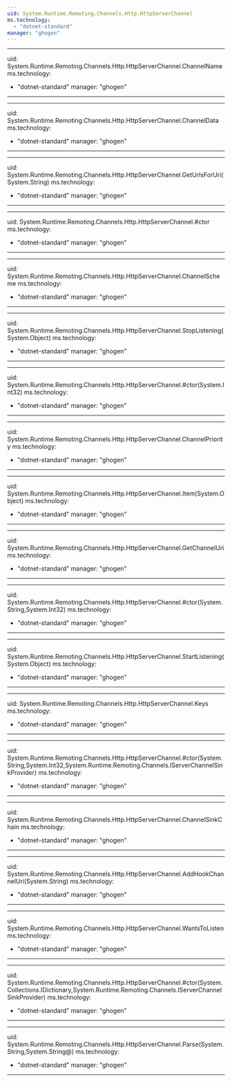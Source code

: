 ```yaml
---
uid: System.Runtime.Remoting.Channels.Http.HttpServerChannel
ms.technology: 
  - "dotnet-standard"
manager: "ghogen"
---
```


---
uid: System.Runtime.Remoting.Channels.Http.HttpServerChannel.ChannelName
ms.technology: 
  - "dotnet-standard"
manager: "ghogen"
---

---
uid: System.Runtime.Remoting.Channels.Http.HttpServerChannel.ChannelData
ms.technology: 
  - "dotnet-standard"
manager: "ghogen"
---

---
uid: System.Runtime.Remoting.Channels.Http.HttpServerChannel.GetUrlsForUri(System.String)
ms.technology: 
  - "dotnet-standard"
manager: "ghogen"
---

---
uid: System.Runtime.Remoting.Channels.Http.HttpServerChannel.#ctor
ms.technology: 
  - "dotnet-standard"
manager: "ghogen"
---

---
uid: System.Runtime.Remoting.Channels.Http.HttpServerChannel.ChannelScheme
ms.technology: 
  - "dotnet-standard"
manager: "ghogen"
---

---
uid: System.Runtime.Remoting.Channels.Http.HttpServerChannel.StopListening(System.Object)
ms.technology: 
  - "dotnet-standard"
manager: "ghogen"
---

---
uid: System.Runtime.Remoting.Channels.Http.HttpServerChannel.#ctor(System.Int32)
ms.technology: 
  - "dotnet-standard"
manager: "ghogen"
---

---
uid: System.Runtime.Remoting.Channels.Http.HttpServerChannel.ChannelPriority
ms.technology: 
  - "dotnet-standard"
manager: "ghogen"
---

---
uid: System.Runtime.Remoting.Channels.Http.HttpServerChannel.Item(System.Object)
ms.technology: 
  - "dotnet-standard"
manager: "ghogen"
---

---
uid: System.Runtime.Remoting.Channels.Http.HttpServerChannel.GetChannelUri
ms.technology: 
  - "dotnet-standard"
manager: "ghogen"
---

---
uid: System.Runtime.Remoting.Channels.Http.HttpServerChannel.#ctor(System.String,System.Int32)
ms.technology: 
  - "dotnet-standard"
manager: "ghogen"
---

---
uid: System.Runtime.Remoting.Channels.Http.HttpServerChannel.StartListening(System.Object)
ms.technology: 
  - "dotnet-standard"
manager: "ghogen"
---

---
uid: System.Runtime.Remoting.Channels.Http.HttpServerChannel.Keys
ms.technology: 
  - "dotnet-standard"
manager: "ghogen"
---

---
uid: System.Runtime.Remoting.Channels.Http.HttpServerChannel.#ctor(System.String,System.Int32,System.Runtime.Remoting.Channels.IServerChannelSinkProvider)
ms.technology: 
  - "dotnet-standard"
manager: "ghogen"
---

---
uid: System.Runtime.Remoting.Channels.Http.HttpServerChannel.ChannelSinkChain
ms.technology: 
  - "dotnet-standard"
manager: "ghogen"
---

---
uid: System.Runtime.Remoting.Channels.Http.HttpServerChannel.AddHookChannelUri(System.String)
ms.technology: 
  - "dotnet-standard"
manager: "ghogen"
---

---
uid: System.Runtime.Remoting.Channels.Http.HttpServerChannel.WantsToListen
ms.technology: 
  - "dotnet-standard"
manager: "ghogen"
---

---
uid: System.Runtime.Remoting.Channels.Http.HttpServerChannel.#ctor(System.Collections.IDictionary,System.Runtime.Remoting.Channels.IServerChannelSinkProvider)
ms.technology: 
  - "dotnet-standard"
manager: "ghogen"
---

---
uid: System.Runtime.Remoting.Channels.Http.HttpServerChannel.Parse(System.String,System.String@)
ms.technology: 
  - "dotnet-standard"
manager: "ghogen"
---
